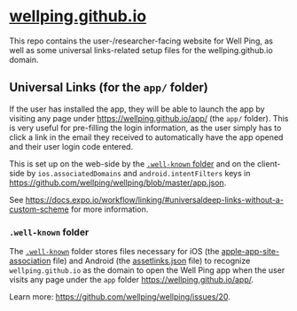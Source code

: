# [wellping.github.io](https://wellping.github.io/)

This repo contains the user-/researcher-facing website for Well Ping, as well as some universal links-related setup files for the wellping.github.io domain.

## Universal Links (for the `app/` folder)

If the user has installed the app, they will be able to launch the app by visiting any page under https://wellping.github.io/app/ (the `app/` folder). This is very useful for pre-filling the login information, as the user simply has to click a link in the email they received to automatically have the app opened and their user login code entered.

This is set up on the web-side by the [`.well-known` folder](#well-known-folder) and on the client-side by `ios.associatedDomains` and `android.intentFilters` keys in https://github.com/wellping/wellping/blob/master/app.json.

See https://docs.expo.io/workflow/linking/#universaldeep-links-without-a-custom-scheme for more information.

### `.well-known` folder

The [`.well-known`](./.well-known/) folder stores files necessary for iOS (the [apple-app-site-association](./.well-known/apple-app-site-association) file) and Android (the [assetlinks.json](./.well-known/assetlinks.json) file) to recognize `wellping.github.io` as the domain to open the Well Ping app when the user visits any page under the `app` folder https://wellping.github.io/app/.

Learn more: https://github.com/wellping/wellping/issues/20.
